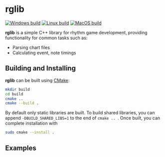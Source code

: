 # rglib

[![Windows build](https://github.com/vsieplus/rglib/actions/workflows/cmake-windows-release.yml/badge.svg)](https://github.com/vsieplus/rglib/actions/workflows/cmake-windows-release.yml)
[![Linux build](https://github.com/vsieplus/rglib/actions/workflows/cmake-linux-release.yml/badge.svg)](https://github.com/vsieplus/rglib/actions/workflows/cmake-linux-release.yml)
[![MacOS build](https://github.com/vsieplus/rglib/actions/workflows/cmake-macos-release.yml/badge.svg)](https://github.com/vsieplus/rglib/actions/workflows/cmake-macos-release.yml)

**rglib** is a simple C++ library for rhythm game development, providing functionality for common tasks such as:

* Parsing chart files
* Calculating event, note timings

## Building and Installing

**rglib** can be built using [CMake](https://cmake.org/):

```bash
mkdir build
cd build
cmake ..
cmake --build .
```

By default only static libraries are built. To build shared libraries, you can append `-DBUILD_SHARED_LIBS=1` to the end of `cmake .. `. Once built, you can complete installation with

```bash
sudo cmake --install .
```

## Examples

```cpp

```

